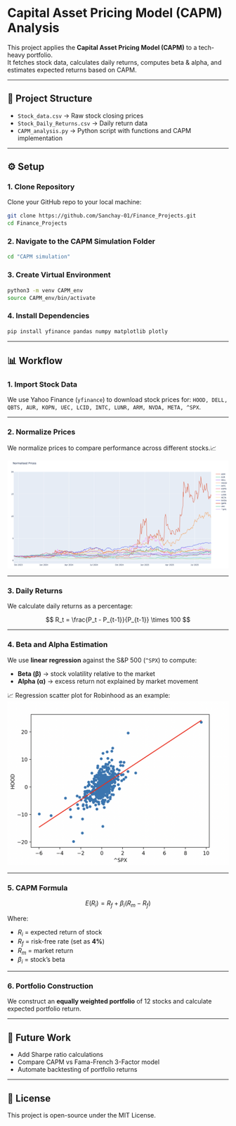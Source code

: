 

# Capital Asset Pricing Model (CAPM) Analysis  

This project applies the **Capital Asset Pricing Model (CAPM)** to a tech-heavy portfolio.  
It fetches stock data, calculates daily returns, computes beta & alpha, and estimates expected returns based on CAPM.  

---

## 📂 Project Structure  
- `Stock_data.csv` → Raw stock closing prices  
- `Stock_Daily_Returns.csv` → Daily return data  
- `CAPM_analysis.py` → Python script with functions and CAPM implementation  

---

## ⚙️ Setup  

### 1. Clone Repository  
Clone your GitHub repo to your local machine:

```bash
git clone https://github.com/Sanchay-01/Finance_Projects.git
cd Finance_Projects
````

### 2. Navigate to the CAPM Simulation Folder

```bash
cd "CAPM simulation"
```

### 3. Create Virtual Environment

```bash
python3 -m venv CAPM_env
source CAPM_env/bin/activate
```

### 4. Install Dependencies

```bash
pip install yfinance pandas numpy matplotlib plotly
```

---

## 📊 Workflow

### 1. Import Stock Data

We use Yahoo Finance (`yfinance`) to download stock prices for:
`HOOD, DELL, QBTS, AUR, KOPN, UEC, LCID, INTC, LUNR, ARM, NVDA, META, ^SPX`.


---

### 2. Normalize Prices

We normalize prices to compare performance across different stocks.📈

![alt text](normalised_prices.png)

---

### 3. Daily Returns

We calculate daily returns as a percentage:

$$
R_t = \frac{P_t - P_{t-1}}{P_{t-1}} \times 100
$$

---

### 4. Beta and Alpha Estimation

We use **linear regression** against the S\&P 500 (`^SPX`) to compute:

* **Beta (β)** → stock volatility relative to the market
* **Alpha (α)** → excess return not explained by market movement

📈 Regression scatter plot for Robinhood as an example:
![alt text](robinhood_regression.png)

---

### 5. CAPM Formula

$$
E(R_i) = R_f + \beta_i (R_m - R_f)
$$

Where:

* $R_i$ = expected return of stock
* $R_f$ = risk-free rate (set as **4%**)
* $R_m$ = market return
* $\beta_i$ = stock’s beta

---

### 6. Portfolio Construction

We construct an **equally weighted portfolio** of 12 stocks and calculate expected portfolio return.

---

## 🚀 Future Work

* Add Sharpe ratio calculations
* Compare CAPM vs Fama-French 3-Factor model
* Automate backtesting of portfolio returns

---

## 📝 License

This project is open-source under the MIT License.



